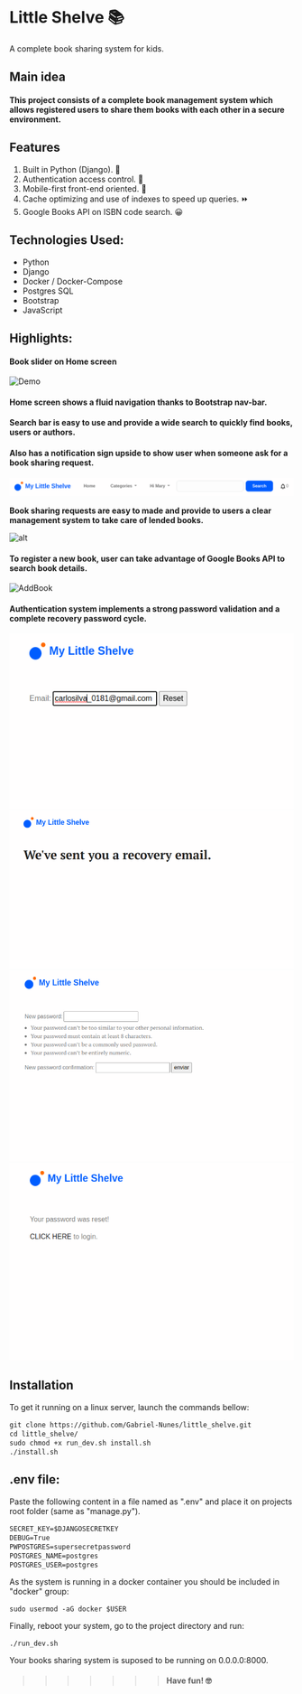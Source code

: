 
# Little Shelve 📚

A complete book sharing system for kids.

## Main idea

#### This project consists of a complete book management system which allows registered users to share them books with each other in a secure environment.

## Features
1. Built in Python (Django). 🐍
2. Authentication access control. 🔐
3. Mobile-first front-end oriented. 📱
4. Cache optimizing and use of indexes to speed up queries. ⏩
5. Google Books API on ISBN code search. 😀

## Technologies Used:
- Python
- Django
- Docker / Docker-Compose
- Postgres SQL
- Bootstrap
- JavaScript
    
## Highlights:

#### Book slider on Home screen

![Demo](screenshots/home.gif)

#### Home screen shows a fluid navigation thanks to Bootstrap nav-bar.
#### Search bar is easy to use and provide a wide search to quickly find books, users or authors.
#### Also has a notification sign upside to show user when someone ask for a book sharing request. 

![alt](screenshots/nav-bar.png)

**Book sharing requests are easy to made and provide to users a clear management system to take care of lended books.**

![alt](screenshots/share-request.gif)

#### To register a new book, user can take advantage of **Google Books API** to search book details.

![AddBook](screenshots/add-book.gif)

#### Authentication system implements a strong password validation and a complete recovery password cycle.

![alt](screenshots/reset-password-1.png)
![alt](screenshots/reset-password-2.png)
![alt](screenshots/reset-password-3.png)
![alt](screenshots/reset-password-4.png)


## Installation

To get it running on a linux server, launch the commands bellow:

    git clone https://github.com/Gabriel-Nunes/little_shelve.git
    cd little_shelve/
    sudo chmod +x run_dev.sh install.sh
    ./install.sh


## .env file:

Paste the following content in a file named as ".env" and place it on projects root folder (same as "manage.py").

    SECRET_KEY=$DJANGOSECRETKEY
    DEBUG=True
    PWPOSTGRES=supersecretpassword
    POSTGRES_NAME=postgres
    POSTGRES_USER=postgres

As the system is running in a docker container you should be included in "docker" group:
    
    sudo usermod -aG docker $USER

Finally, reboot your system, go to the project directory and run:

    ./run_dev.sh

Your books sharing system is suposed to be running on 0.0.0.0:8000.

>>>>>>> #### Have fun! 🤓
